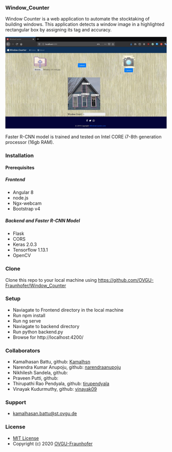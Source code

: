 ### Window_Counter
Window Counter is a web application to automate the stocktaking of building windows. This application detects a window image in a highlighted rectangular box by assigning its tag and accuracy.



![Window Counter App](app_view/integration_image.JPG)

Faster R-CNN model is trained and tested on Intel CORE i7-8th generation processor (16gb RAM).  
### Installation
#### Prerequisites
##### Frontend
* Angular 8
* node.js
* Ngx-webcam
* Bootstrap v4
##### Backend and Faster R-CNN Model
* Flask
* CORS
* Keras 2.0.3 
* Tensorflow 1.13.1
* OpenCV
### Clone
Clone this repo to your local machine using https://github.com/OVGU-Fraunhofer/Window_Counter
### Setup
* Naviagate to Frontend directory in the local machine
* Run npm install
* Run ng serve
* Naviagate to backend directory
* Run python backend.py
* Browse for http://localhost:4200/
### Collaborators
* Kamalhasan Battu, github: [Kamalhsn](https://github.com/Kamalhsn)
* Narendra Kumar Anupoju, github: [narendraanupoju](https://github.com/narendraanupoju) 
* Nikhilesh Sandela, github:
* Praveen Putti, github:
* Thirupathi Rao Pendyala, github: [tirupendyala](https://github.com/tirupendyala)
* Vinayak Kudurmuthy, github: [vinayak09](https://github.com/vinayak09)
### Support
* kamalhasan.battu@st.ovgu.de
### License
* [MIT License](https://github.com/OVGU-Fraunhofer/Window_Counter/blob/master/LICENSE)
* Copyright (c) 2020 [OVGU-Fraunhofer](https://github.com/OVGU-Fraunhofer/Window_Counter)
